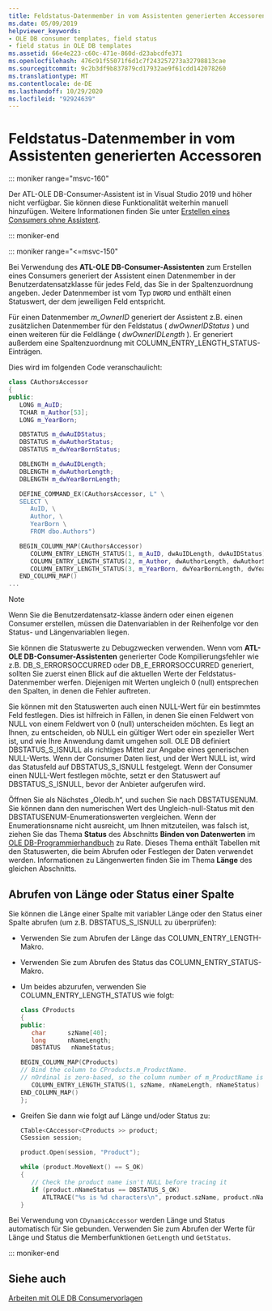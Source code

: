 ```yaml
---
title: Feldstatus-Datenmember in vom Assistenten generierten Accessoren
ms.date: 05/09/2019
helpviewer_keywords:
- OLE DB consumer templates, field status
- field status in OLE DB templates
ms.assetid: 66e4e223-c60c-471e-860d-d23abcdfe371
ms.openlocfilehash: 476c91f55071f6d1c7f243257273a32798813cae
ms.sourcegitcommit: 9c2b3df9b837879cd17932ae9f61cdd142078260
ms.translationtype: MT
ms.contentlocale: de-DE
ms.lasthandoff: 10/29/2020
ms.locfileid: "92924639"
---
```

# <a name="field-status-data-members-in-wizard-generated-accessors"></a>Feldstatus-Datenmember in vom Assistenten generierten Accessoren

::: moniker range="msvc-160"

Der ATL-OLE DB-Consumer-Assistent ist in Visual Studio 2019 und höher nicht verfügbar. Sie können diese Funktionalität weiterhin manuell hinzufügen. Weitere Informationen finden Sie unter [Erstellen eines Consumers ohne Assistent](creating-a-consumer-without-using-a-wizard.md).

::: moniker-end

::: moniker range="<=msvc-150"

Bei Verwendung des **ATL-OLE DB-Consumer-Assistenten** zum Erstellen eines Consumers generiert der Assistent einen Datenmember in der Benutzerdatensatzklasse für jedes Feld, das Sie in der Spaltenzuordnung angeben. Jeder Datenmember ist vom Typ `DWORD` und enthält einen Statuswert, der dem jeweiligen Feld entspricht.

Für einen Datenmember *m_OwnerID* generiert der Assistent z.B. einen zusätzlichen Datenmember für den Feldstatus ( *dwOwnerIDStatus* ) und einen weiteren für die Feldlänge ( *dwOwnerIDLength* ). Er generiert außerdem eine Spaltenzuordnung mit COLUMN_ENTRY_LENGTH_STATUS-Einträgen.

Dies wird im folgenden Code veranschaulicht:

```cpp
class CAuthorsAccessor
{
public:
   LONG m_AuID;
   TCHAR m_Author[53];
   LONG m_YearBorn;

   DBSTATUS m_dwAuIDStatus;
   DBSTATUS m_dwAuthorStatus;
   DBSTATUS m_dwYearBornStatus;

   DBLENGTH m_dwAuIDLength;
   DBLENGTH m_dwAuthorLength;
   DBLENGTH m_dwYearBornLength;

   DEFINE_COMMAND_EX(CAuthorsAccessor, L" \
   SELECT \
      AuID, \
      Author, \
      YearBorn \
      FROM dbo.Authors")

   BEGIN_COLUMN_MAP(CAuthorsAccessor)
      COLUMN_ENTRY_LENGTH_STATUS(1, m_AuID, dwAuIDLength, dwAuIDStatus)
      COLUMN_ENTRY_LENGTH_STATUS(2, m_Author, dwAuthorLength, dwAuthorStatus)
      COLUMN_ENTRY_LENGTH_STATUS(3, m_YearBorn, dwYearBornLength, dwYearBornStatus)
   END_COLUMN_MAP()
...
```

> [!NOTE]
> Wenn Sie die Benutzerdatensatz-klasse ändern oder einen eigenen Consumer erstellen, müssen die Datenvariablen in der Reihenfolge vor den Status- und Längenvariablen liegen.

Sie können die Statuswerte zu Debugzwecken verwenden. Wenn vom **ATL-OLE DB-Consumer-Assistenten** generierter Code Kompilierungsfehler wie z.B. DB_S_ERRORSOCCURRED oder DB_E_ERRORSOCCURRED generiert, sollten Sie zuerst einen Blick auf die aktuellen Werte der Feldstatus-Datenmember werfen. Diejenigen mit Werten ungleich 0 (null) entsprechen den Spalten, in denen die Fehler auftreten.

Sie können mit den Statuswerten auch einen NULL-Wert für ein bestimmtes Feld festlegen. Dies ist hilfreich in Fällen, in denen Sie einen Feldwert von NULL von einem Feldwert von 0 (null) unterscheiden möchten. Es liegt an Ihnen, zu entscheiden, ob NULL ein gültiger Wert oder ein spezieller Wert ist, und wie Ihre Anwendung damit umgehen soll. OLE DB definiert DBSTATUS_S_ISNULL als richtiges Mittel zur Angabe eines generischen NULL-Werts. Wenn der Consumer Daten liest, und der Wert NULL ist, wird das Statusfeld auf DBSTATUS_S_ISNULL festgelegt. Wenn der Consumer einen NULL-Wert festlegen möchte, setzt er den Statuswert auf DBSTATUS_S_ISNULL, bevor der Anbieter aufgerufen wird.

Öffnen Sie als Nächstes „Oledb.h“, und suchen Sie nach DBSTATUSENUM. Sie können dann den numerischen Wert des Ungleich-null-Status mit den DBSTATUSENUM-Enumerationswerten vergleichen. Wenn der Enumerationsname nicht ausreicht, um Ihnen mitzuteilen, was falsch ist, ziehen Sie das Thema **Status** des Abschnitts **Binden von Datenwerten** im [OLE DB-Programmierhandbuch](/sql/connect/oledb/ole-db/oledb-driver-for-sql-server-programming) zu Rate. Dieses Thema enthält Tabellen mit den Statuswerten, die beim Abrufen oder Festlegen der Daten verwendet werden. Informationen zu Längenwerten finden Sie im Thema **Länge** des gleichen Abschnitts.

## <a name="retrieving-the-length-or-status-of-a-column"></a>Abrufen von Länge oder Status einer Spalte

Sie können die Länge einer Spalte mit variabler Länge oder den Status einer Spalte abrufen (um z.B. DBSTATUS_S_ISNULL zu überprüfen):

- Verwenden Sie zum Abrufen der Länge das COLUMN_ENTRY_LENGTH-Makro.

- Verwenden Sie zum Abrufen des Status das COLUMN_ENTRY_STATUS-Makro.

- Um beides abzurufen, verwenden Sie COLUMN_ENTRY_LENGTH_STATUS wie folgt:

    ```cpp
    class CProducts
    {
    public:
       char      szName[40];
       long      nNameLength;
       DBSTATUS   nNameStatus;

    BEGIN_COLUMN_MAP(CProducts)
    // Bind the column to CProducts.m_ProductName.
    // nOrdinal is zero-based, so the column number of m_ProductName is 1.
       COLUMN_ENTRY_LENGTH_STATUS(1, szName, nNameLength, nNameStatus)
    END_COLUMN_MAP()
    };
    ```

- Greifen Sie dann wie folgt auf Länge und/oder Status zu:

    ```cpp
    CTable<CAccessor<CProducts >> product;
    CSession session;

    product.Open(session, "Product");

    while (product.MoveNext() == S_OK)
    {
       // Check the product name isn't NULL before tracing it
       if (product.nNameStatus == DBSTATUS_S_OK)
          ATLTRACE("%s is %d characters\n", product.szName, product.nNameLength);
    }
    ```

Bei Verwendung von `CDynamicAccessor` werden Länge und Status automatisch für Sie gebunden. Verwenden Sie zum Abrufen der Werte für Länge und Status die Memberfunktionen `GetLength` und `GetStatus`.

::: moniker-end

## <a name="see-also"></a>Siehe auch

[Arbeiten mit OLE DB Consumervorlagen](../../data/oledb/working-with-ole-db-consumer-templates.md)
